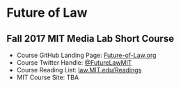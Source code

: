 # Future of Law 
## Fall 2017 MIT Media Lab Short Course

* Course GitHub Landing Page: [Future-of-Law.org](http://future-of-law.org)
* Course Twitter Handle: [@FutureLawMIT](https://twitter.com/FutureLawMIT)
* Course Reading List: [law.MIT.edu/Readings](http://law.mit.edu/readings)
* MIT Course Site: TBA
